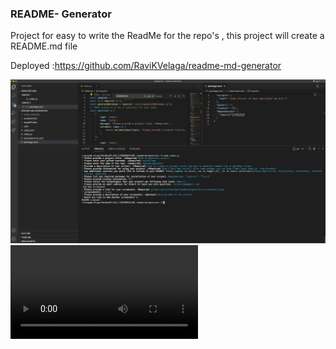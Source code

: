 ### README- Generator

Project for easy to write the ReadMe for the repo's , this project will create a README.md file

Deployed :https://github.com/RaviKVelaga/readme-md-generator

![alt text](https://github.com/RaviKVelaga/readme-md-generator/blob/master/screenshots/1.png)
![alt text](https://github.com/RaviKVelaga/readme-md-generator/blob/master/screenshots/video/readme-md-generator.mov)